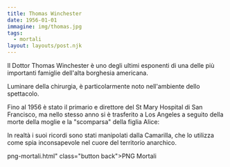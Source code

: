 ```yaml
---
title: Thomas Winchester
date: 1956-01-01
immagine: img/thomas.jpg
tags:
  - mortali
layout: layouts/post.njk
---
```


Il Dottor Thomas Winchester è uno degli ultimi esponenti di una delle più importanti famiglie dell'alta borghesia americana.

Luminare della chirurgia, è particolarmente noto nell'ambiente dello spettacolo.

Fino al 1956 è stato il primario e direttore del St Mary Hospital di San Francisco, ma nello stesso anno si è trasferito a Los Angeles a seguito della morte della moglie e la "scomparsa" della figlia Alice:

In realtà i suoi ricordi sono stati manipolati dalla Camarilla, che lo utilizza come spia inconsapevole nel cuore del territorio anarchico.

png-mortali.html" class="button back">PNG Mortali</a> 